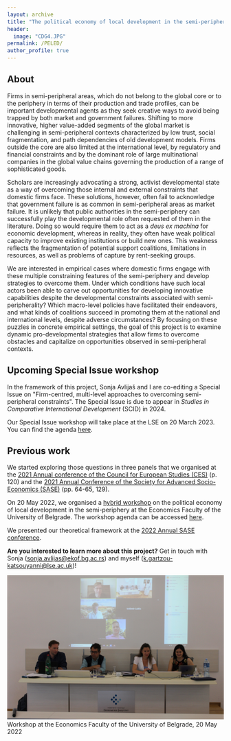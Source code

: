 ```yaml
---
layout: archive
title: "The political economy of local development in the semi-periphery"
header: 
  image: "CDG4.JPG"
permalink: /PELED/
author_profile: true
---
```

## About

Firms in semi-peripheral areas, which do not belong to the global core or to the periphery in terms of their production and trade profiles, can be important developmental agents as they seek creative ways to avoid being trapped by both market and government failures. Shifting to more innovative, higher value-added segments of the global market is challenging in semi-peripheral contexts characterized by low trust, social fragmentation, and path dependencies of old development models. Firms outside the core are also limited at the international level, by regulatory and financial constraints and by the dominant role of large multinational companies in the global value chains governing the production of a range of sophisticated goods. 

Scholars are increasingly advocating a strong, activist developmental state as a way of overcoming those internal and external constraints that domestic firms face. These solutions, however, often fail to acknowledge that government failure is as common in semi-peripheral areas as market failure. It is unlikely that public authorities in the semi-periphery can successfully play the developmental role often requested of them in the literature. Doing so would require them to act as a *deus ex machina* for economic development, whereas in reality, they often have weak political capacity to improve existing institutions or build new ones. This weakness reflects the fragmentation of potential support coalitions, limitations in resources, as well as problems of capture by rent-seeking groups.

We are interested in empirical cases where domestic firms engage with these multiple constraining features of the semi-periphery and develop strategies to overcome them. Under which conditions have such local actors been able to carve out opportunities for developing innovative capabilities despite the developmental constraints associated with semi-peripherality? Which macro-level policies have facilitated their endeavors, and what kinds of coalitions succeed in promoting them at the national and international levels, despite adverse circumstances? By focusing on these puzzles in concrete empirical settings, the goal of this project is to examine dynamic pro-developmental strategies that allow firms to overcome obstacles and capitalize on opportunities observed in semi-peripheral contexts.

## Upcoming Special Issue workshop

In the framework of this project, Sonja Avlijaš and I are co-editing a Special Issue on "Firm-centred, multi-level approaches to overcoming semi-peripheral constraints". The Special Issue is due to appear in *Studies in Comparative International Development* (SCID) in 2024.

Our Special Issue workshop will take place at the LSE on 20 March 2023. You can find the agenda [here](https://drive.google.com/file/d/1L4636LaFavSTFGxPX-gWkUt3dIkR1D6O/view?usp=sharing).

## Previous work 

We started exploring those questions in three panels that we organised at the [2021 Annual conference of the Council for European Studies (CES)](https://councilforeuropeanstudies.org/wp-content/uploads/2021/12/CES-Final-Conference-Program-2021.pdf) (p. 120) and the [2021 Annual Conference of the Society for Advanced Socio-Economics (SASE)](http://sase.org/wp-content/uploads/2021/07/SASE-Virtual-Meeting-2021-Program.pdf) (pp. 64-65, 129).

On 20 May 2022, we organised a [hybrid workshop](http://www.ekof.bg.ac.rs/scientific-activities/projects/international-projects/horizon-2020/workshop/?lang=en&fbclid=IwAR3sbTDef716lXUriIDgBHG_3BfyiUvEu3doG4Qn-3OaFE91QERj0mmLNx4) on the political economy of local development in the semi-periphery at the Economics Faculty of the University of Belgrade. The workshop agenda can be accessed [here](http://www.ekof.bg.ac.rs/scientific-activities/projects/international-projects/horizon-2020/workshop-agenda/?lang=en&mlang=lat&fbclid=IwAR3uWyiCj08AUbkVw3O8Iw3FPivFvNlxt39rgTpk3mboFawfEdo3WAyGt4g).

We presented our theoretical framework at the [2022 Annual SASE conference](http://sase.org/wp-content/uploads/2022/07/SASE-Amsterdam-Program-2022.pdf).

**Are you interested to learn more about this project?** Get in touch with Sonja (sonja.avlijas@ekof.bg.ac.rs) and myself (k.gartzou-katsouyanni@lse.ac.uk)!

![](/images/Belgrade.JPG) 
Workshop at the Economics Faculty of the University of Belgrade, 20 May 2022